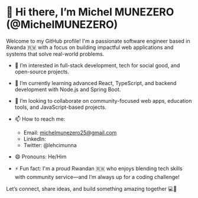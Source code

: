 # 👋 Hi there, I’m Michel MUNEZERO (@MichelMUNEZERO)

Welcome to my GitHub profile! I'm a passionate software engineer based in Rwanda 🇷🇼 with a focus on building impactful web applications and systems that solve real-world problems.

- 👀 I’m interested in full-stack development, tech for social good, and open-source projects.
- 🌱 I’m currently learning advanced React, TypeScript, and backend development with Node.js and Spring Boot.
- 💞️ I’m looking to collaborate on community-focused web apps, education tools, and JavaScript-based projects.
- 📫 How to reach me:  
  - Email: michelmunezero25@gmail.com 
  - LinkedIn: 
  - Twitter: @lehcimunna

- 😄 Pronouns: He/Him
- ⚡ Fun fact: I'm a proud Rwandan 🇷🇼 who enjoys blending tech skills with community service—and I’m always up for a coding challenge!

Let’s connect, share ideas, and build something amazing together 💻🚀
